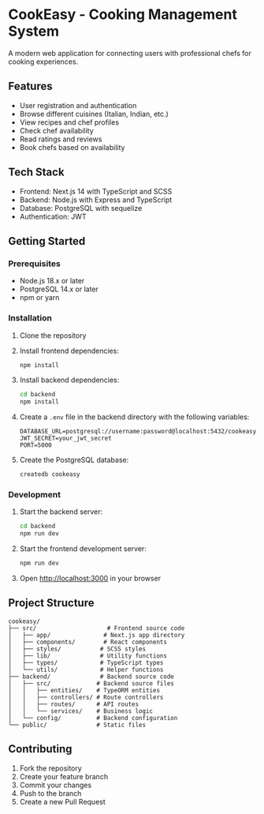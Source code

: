 # CookEasy - Cooking Management System

A modern web application for connecting users with professional chefs for cooking experiences.

## Features

- User registration and authentication
- Browse different cuisines (Italian, Indian, etc.)
- View recipes and chef profiles
- Check chef availability
- Read ratings and reviews
- Book chefs based on availability

## Tech Stack

- Frontend: Next.js 14 with TypeScript and SCSS
- Backend: Node.js with Express and TypeScript
- Database: PostgreSQL with sequelize
- Authentication: JWT

## Getting Started

### Prerequisites

- Node.js 18.x or later
- PostgreSQL 14.x or later
- npm or yarn

### Installation

1. Clone the repository
2. Install frontend dependencies:
   ```bash
   npm install
   ```

3. Install backend dependencies:
   ```bash
   cd backend
   npm install
   ```

4. Create a `.env` file in the backend directory with the following variables:
   ```
   DATABASE_URL=postgresql://username:password@localhost:5432/cookeasy
   JWT_SECRET=your_jwt_secret
   PORT=5000
   ```

5. Create the PostgreSQL database:
   ```bash
   createdb cookeasy
   ```

### Development

1. Start the backend server:
   ```bash
   cd backend
   npm run dev
   ```

2. Start the frontend development server:
   ```bash
   npm run dev
   ```

3. Open [http://localhost:3000](http://localhost:3000) in your browser

## Project Structure

```
cookeasy/
├── src/                    # Frontend source code
│   ├── app/               # Next.js app directory
│   ├── components/        # React components
│   ├── styles/           # SCSS styles
│   ├── lib/              # Utility functions
│   ├── types/            # TypeScript types
│   └── utils/            # Helper functions
├── backend/              # Backend source code
│   ├── src/             # Backend source files
│   │   ├── entities/    # TypeORM entities
│   │   ├── controllers/ # Route controllers
│   │   ├── routes/      # API routes
│   │   └── services/    # Business logic
│   └── config/          # Backend configuration
└── public/              # Static files
```

## Contributing

1. Fork the repository
2. Create your feature branch
3. Commit your changes
4. Push to the branch
5. Create a new Pull Request 